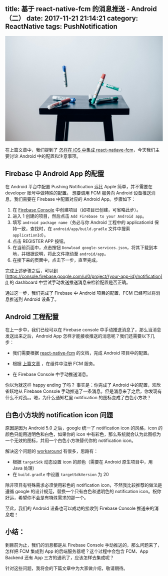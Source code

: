 title: 基于 react-native-fcm 的消息推送 - Android（二）
date: 2017-11-21 21:14:21
category: ReactNative
tags: PushNotification
---

<img src="/images/pushing-notification-in-RN/android-landing.jpeg" alt="landing" />

在上篇文章中，我们提到了 [怎样在 iOS 中集成 react-natiave-fcm](http://hanpanpan200.github.io/2017/11/20/pushing-notification-in-RN-iOS)，今天我们主要讨论 Android 中的配置和注意事项。

<!-- more -->

## Firebase 中 Android App 的配置

在 Android 平台中配置 Pushing Notification 远比 Apple 简单，并不需要在 developer 账号中做特殊的配置。
想要调用 FCM 服务向 Android 设备推送消息，我们需要在 Firebase 中配置对应的 Android App。步骤如下：

1. 在 [Firebase Console](https://console.firebase.google.com/u/0/) 中创建项目（如项目已创建，可省略此步）。
2. 进入 1 创建的项目，然后点击 `Add Firebase to your Android app`。
3. 填写 `android package name`（务必与你 Android 工程中的 applicationId 保持一致，查找时，在 `android/app/build.gradle` 文件中搜索 `applicationId`）。
4. 点击 REGISTER APP 按钮。
5. 在当前页面中，点击按钮 `Donwload google-services.json`，将其下载到本地，并根据说明，将此文件拖动至 `android/app`。
6. 在接下来的页面中，点击下一步，直至完成。

完成上述步骤之后，可以到 [https://console.firebase.google.com/u/0/project/{your-app-id}/notification]() 的 dashboard 中尝试手动发送推送消息来检验配置是否正确。

通过这一步，我们完成了 Firebase 中 Android 项目的配置，FCM 已经可以将消息推送到 Android 设备了。

## Android 工程配置

在上一步中，我们已经可以在 Firebase console 中手动推送消息了，那么当消息发送出来之后，Android App 怎样才能接收推送的消息呢？我们还需要以下几步：

- 我们需要根据 [react-native-fcm](https://github.com/evollu/react-native-fcm#android-configuration) 的文档，完成 Android 项目中的配置。

- 根据 [上篇文章](http://hanpanpan200.github.io/2017/11/20/pushing-notification-in-RN-iOS) ，在组件中注册 FCM 服务。
- 在 Firebase Console 中手动推送消息。

你以为就这样 happy ending 了吗？
事实是：你完成了 Android 中的配置，欢欣雀跃地从 Firebase Console 手动推送了一条消息。但是消息来了之后，你发现有什么不对劲。。嗯，为什么通知栏里 notification 的图标变成了白色小方块？

## 白色小方块的 notification icon 问题

原因是因为 Android 5.0 之后，google 统一了 notification icon 的风格，icon 的颜色只能用透明色和白色，如果你的 icon 中有彩色，那么系统就会认为此图标为一个无效的图标，并用一个白色小方块替代你的 notification icon。

解决这个问题的 [workaround](https://stackoverflow.com/questions/28387602/notification-bar-icon-turns-white-in-android-5-lollipop/28387744#28387744) 有很多，思路有：

- 根据 `targetSdk` 动态设置 icon 的颜色（需要在 Android 原生项目中，用 Java 处理）
- 在 `build.gradle` 中设置 `targetSdkVersion` 为 20

除非项目有特殊需求必须使用彩色的 notification icon，不然我比较推荐的做法是遵循 google 的设计规范，替换一个只有白色和透明色的 notification icon。祝你好运，希望你不会是有特殊需求的那一个。

至此，我们的 Android 设备也可以成功的接收到 Firebase Console 推送来的消息啦！

## 小结：

到目前为止，我们的消息都是从 Firebase Console 手动推送的，那么问题来了，怎样把 FCM 集成到 App 的后端服务器呢？这个过程中会包含 FCM、App Backend 还有 App 三方的通讯了，应该怎样去集成呢？

针对这些问题，我将会的下篇文章中为大家做介绍，敬请期待。

